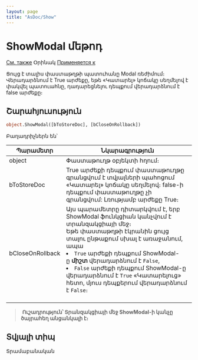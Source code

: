 ```yaml
---
layout: page
title: "AsDoc/Show"
---
```



# ShowModal մեթոդ

[См. также](../Asdoc.md) Օրինակ [Применяется к](../Asdoc.md)

Ցույց է տալիս փաստաթղթի պատուհանը Modal ռեժիմում։  
Վերադարձնում է True արժեքը, եթե «Կատարել» կոճակը սեղմելով է փակվել պատուահնը, դադարեցնելու դեպքում վերադարձնում է false արժեքը։

## Շարահյուսություն

``` vb
object.ShowModal([bToStoreDoc], [bCloseOnRollback])
```

Բաղադրիչներն են՝ 

| Պարամետր | Նկարագրություն |
|--|--|
| object | Փաստաթուղթ օբյեկտի հղում։|
| bToStoreDoc | True արժեքի դեպքում փաստաթուղթը գրանցվում է տվյալների պահոցում «Կատարել» կոճակը սեղմելով։ false-ի դեպքում փաստաթուղթը չի գրանցվում: Լռությամբ արժեքը True։  |
| bCloseOnRollback | Այս պարամետրը դիտարկվում է, երբ ShowModal ֆունկցիան կանչվում է տրանզակցիայի մեջ։ <br/>Եթե փաստաթղթի էկրանին ցույց տալու ընթաքում սխալ է առաջանում, ապա <li>`True` արժեքի դեպքում ShowModal-ը **միշտ** վերադարձնում է `False`,</li><li>`False` արժեքի դեպքում ShowModal-ը վերադարձնում է `True` «Կատարելուց» հետո, մյուս դեպքերում վերադարձնում է `False`։</li> |  


> **Ուշադրություն՝ Տրանզակցիայի մեջ ShowModal-ի կանչը ծայրահեղ անցանկալի է։** 



## Տվյալի տիպ

Տրամաբանական